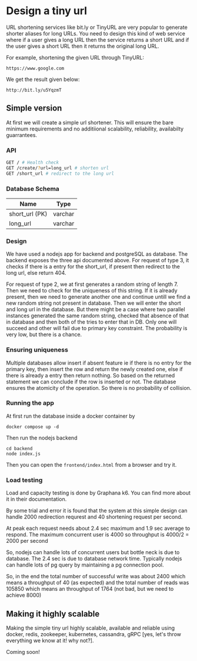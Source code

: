 # Design a tiny url
URL shortening services like bit.ly or TinyURL are very popular to generate shorter aliases for long URLs. You need to design this kind of web service where if a user gives a long URL then the service returns a short URL and if the user gives a short URL then it returns the original long URL. 

For example, shortening the given URL through TinyURL: 

```
https://www.google.com
```

We get the result given below:
```
http://bit.ly/u5YqzmT
```
## Simple version
At first we will create a simple url shortener. This will ensure the bare minimum requirements and no additiional scalability, reliability, availabilty guarrantees. 

### API
```bash
GET / # Health check
GET /create/?url=long_url # shorten url
GET /short_url # redirect to the long url
```
### Database Schema

| Name    | Type |
| -------- | ------- |
| short_url (PK)  | varchar |    
| long_url | varchar     |


### Design
We have used a nodejs app for backend and postgreSQL as database. The backend exposes the three api documented above. For request of type 3, it checks if there is a entry for the short_url, if present then redirect to the long url, else return 404.  

For request of type 2, we at first generates a random string of length 7. Then we need to check for the uniqueness of this string. If it is already present, then we need to generate another one and continue untill we find a new random string not present in database. Then we will enter the short and long url in the database. But there might be a case where two parallel instances generated the same random string, checked that absence of that in database and then both of the tries to enter that in DB. Only one will succeed and other will fail due to primary key constraint. The probability is very low, but there is a chance.

### Ensuring uniqueness 
Multiple databases allow insert if absent feature ie if there is no entry for the primary key, then insert the row and return the newly created one, else if there is already a entry then return nothing. So based on the returned statement we can conclude if the row is inserted or not. The database ensures the atomicity of the operation. So there is no probability of collision.

### Running the app
At first run the database inside a docker container by
```
docker compose up -d
```
Then run the nodejs backend
```
cd backend
node index.js
```
Then you can open the `frontend/index.html` from a browser and try it. 
### Load testing
Load and capacity testing is done by Graphana k6. You can find more about it in their documentation.  

By some trial and error it is found that the system at this simple design can handle 2000 redirection requrest and 40 shortening request per second. 

At peak each request needs about 2.4 sec maximum and 1.9 sec average to respond. The maximum concurrent user is 4000 so throughput is 4000/2 = 2000 per second  

So, nodejs can handle lots of concurrent users but bottle neck is due to database. The 2.4 sec is due to database network time. Typically nodejs can handle lots of pg query by maintaining a pg connection pool. 

So, in the end the total number of successful write was about 2400 which means a throughput of 40 (as expected)
and the total number of reads was 105850 which means an throughput of 1764 (not bad, but we need to achieve 8000)

## Making it highly scalable
Making the simple tiny url highly scalable, available and reliable using docker, redis, zookeeper, kubernetes, cassandra, gRPC [yes, let's throw everything we know at it! why not?].  

Coming soon!